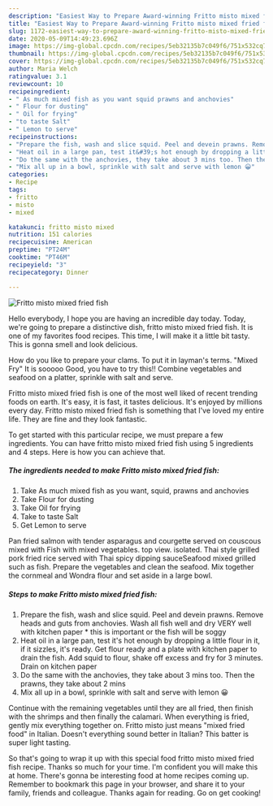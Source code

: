 ```yaml
---
description: "Easiest Way to Prepare Award-winning Fritto misto mixed fried fish"
title: "Easiest Way to Prepare Award-winning Fritto misto mixed fried fish"
slug: 1172-easiest-way-to-prepare-award-winning-fritto-misto-mixed-fried-fish
date: 2020-05-09T14:49:23.696Z
image: https://img-global.cpcdn.com/recipes/5eb32135b7c049f6/751x532cq70/fritto-misto-mixed-fried-fish-recipe-main-photo.jpg
thumbnail: https://img-global.cpcdn.com/recipes/5eb32135b7c049f6/751x532cq70/fritto-misto-mixed-fried-fish-recipe-main-photo.jpg
cover: https://img-global.cpcdn.com/recipes/5eb32135b7c049f6/751x532cq70/fritto-misto-mixed-fried-fish-recipe-main-photo.jpg
author: Maria Welch
ratingvalue: 3.1
reviewcount: 10
recipeingredient:
- " As much mixed fish as you want squid prawns and anchovies"
- " Flour for dusting"
- " Oil for frying"
- "to taste Salt"
- " Lemon to serve"
recipeinstructions:
- "Prepare the fish, wash and slice squid. Peel and devein prawns. Remove heads and guts from anchovies. Wash all fish well and dry VERY well with kitchen paper * this is important or the fish will be soggy"
- "Heat oil in a large pan, test it&#39;s hot enough by dropping a little flour in it, if it sizzles, it&#39;s ready. Get flour ready and a plate with kitchen paper to drain the fish. Add squid to flour, shake off excess and fry for 3 minutes. Drain on kitchen paper"
- "Do the same with the anchovies, they take about 3 mins too. Then the prawns, they take about 2 mins"
- "Mix all up in a bowl, sprinkle with salt and serve with lemon 😀"
categories:
- Recipe
tags:
- fritto
- misto
- mixed

katakunci: fritto misto mixed 
nutrition: 151 calories
recipecuisine: American
preptime: "PT24M"
cooktime: "PT46M"
recipeyield: "3"
recipecategory: Dinner

---
```



![Fritto misto mixed fried fish](https://img-global.cpcdn.com/recipes/5eb32135b7c049f6/751x532cq70/fritto-misto-mixed-fried-fish-recipe-main-photo.jpg)

Hello everybody, I hope you are having an incredible day today. Today, we're going to prepare a distinctive dish, fritto misto mixed fried fish. It is one of my favorites food recipes. This time, I will make it a little bit tasty. This is gonna smell and look delicious.

How do you like to prepare your clams. To put it in layman&#39;s terms. &#34;Mixed Fry&#34; It is sooooo Good, you have to try this!! Combine vegetables and seafood on a platter, sprinkle with salt and serve.

Fritto misto mixed fried fish is one of the most well liked of recent trending foods on earth. It's easy, it is fast, it tastes delicious. It's enjoyed by millions every day. Fritto misto mixed fried fish is something that I've loved my entire life. They are fine and they look fantastic.


To get started with this particular recipe, we must prepare a few ingredients. You can have fritto misto mixed fried fish using 5 ingredients and 4 steps. Here is how you can achieve that.

<!--inarticleads1-->

##### The ingredients needed to make Fritto misto mixed fried fish:

1. Take  As much mixed fish as you want, squid, prawns and anchovies
1. Take  Flour for dusting
1. Take  Oil for frying
1. Take to taste Salt
1. Get  Lemon to serve


Pan fried salmon with tender asparagus and courgette served on couscous mixed with Fish with mixed vegetables. top view. isolated. Thai style grilled pork fried rice served with Thai spicy dipping sauceSeafood mixed grilled such as fish. Prepare the vegetables and clean the seafood. Mix together the cornmeal and Wondra flour and set aside in a large bowl. 

<!--inarticleads2-->

##### Steps to make Fritto misto mixed fried fish:

1. Prepare the fish, wash and slice squid. Peel and devein prawns. Remove heads and guts from anchovies. Wash all fish well and dry VERY well with kitchen paper * this is important or the fish will be soggy
1. Heat oil in a large pan, test it&#39;s hot enough by dropping a little flour in it, if it sizzles, it&#39;s ready. Get flour ready and a plate with kitchen paper to drain the fish. Add squid to flour, shake off excess and fry for 3 minutes. Drain on kitchen paper
1. Do the same with the anchovies, they take about 3 mins too. Then the prawns, they take about 2 mins
1. Mix all up in a bowl, sprinkle with salt and serve with lemon 😀


Continue with the remaining vegetables until they are all fried, then finish with the shrimps and then finally the calamari. When everything is fried, gently mix everything together on. Fritto misto just means &#34;mixed fried food&#34; in Italian. Doesn&#39;t everything sound better in Italian? This batter is super light tasting. 

So that's going to wrap it up with this special food fritto misto mixed fried fish recipe. Thanks so much for your time. I'm confident you will make this at home. There's gonna be interesting food at home recipes coming up. Remember to bookmark this page in your browser, and share it to your family, friends and colleague. Thanks again for reading. Go on get cooking!
